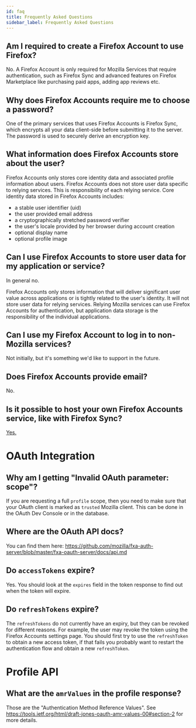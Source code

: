 ```yaml
---
id: faq
title: Frequently Asked Questions
sidebar_label: Frequently Asked Questions
---
```


## Am I required to create a Firefox Account to use Firefox?
No. A Firefox Account is only required for Mozilla Services that require authentication, such as Firefox Sync and advanced features on Firefox Marketplace like purchasing paid apps, adding app reviews etc.

## Why does Firefox Accounts require me to choose a password?
One of the primary services that uses Firefox Accounts is Firefox Sync, which encrypts all your data client-side before submitting it to the server. The password is used to securely derive an encryption key.

## What information does Firefox Accounts store about the user?

Firefox Accounts only stores core identity data and associated profile information about users.
Firefox Accounts does not store user data specific to relying services.
This is responsibility of each relying service. Core identity data stored in Firefox Accounts includes:

* a stable user identifier (uid)
* the user provided email address
* a cryptographically stretched password verifier
* the user's locale provided by her browser during account creation
* optional display name
* optional profile image

## Can I use Firefox Accounts to store user data for my application or service?
In general no.

Firefox Accounts only stores information that will deliver significant user value across applications or is tightly related to the user's identity. It will not store user data for relying services. Relying Mozilla services can use Firefox Accounts for authentication, but application data storage is the responsibility of the individual applications.


## Can I use my Firefox Account to log in to non-Mozilla services?
Not initially, but it's something we'd like to support in the future.

## Does Firefox Accounts provide email?
No.

## Is it possible to host your own Firefox Accounts service, like with Firefox Sync?
[Yes.](https://docs.services.mozilla.com/howtos/run-fxa.html)


# OAuth Integration

## Why am I getting "Invalid OAuth parameter: scope"?

If you are requesting a full `profile` scope, then you need to make sure that your OAuth client is marked as `trusted` Mozilla
client. This can be done in the OAuth Dev Console or in the database.

## Where are the OAuth API docs?

You can find them here: https://github.com/mozilla/fxa-auth-server/blob/master/fxa-oauth-server/docs/api.md

## Do `accessTokens` expire?

Yes. You should look at the `expires` field in the token response to find out when the token will expire.

## Do `refreshTokens` expire?

The `refreshTokens` do not currently have an expiry, but they can be revoked for different reasons. For example,
the user may revoke the token using the Firefox Accounts settings page. You should first try to use the `refreshToken` to
obtain a new access token, if that fails you probably want to restart the authentication flow and obtain a new `refreshToken`.

# Profile API

## What are the `amrValues` in the profile response?

Those are the "Authentication Method Reference Values". See https://tools.ietf.org/html/draft-jones-oauth-amr-values-00#section-2
for more details.

